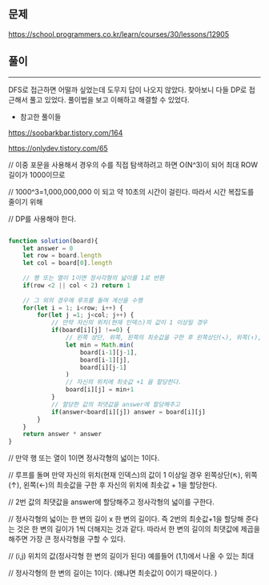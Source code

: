 ## 문제
https://school.programmers.co.kr/learn/courses/30/lessons/12905


## 풀이
---
DFS로 접근하면 어떨까 싶었는데 도무지 답이 나오지 않았다. 찾아보니 다들 DP로 접근해서 풀고 있었다. 풀이법을 보고 이해하고 해결할 수 있었다. 

- 참고한 풀이들

https://soobarkbar.tistory.com/164

https://onlydev.tistory.com/65


// 이중 포문을 사용해서 경우의 수를 직접 탐색하려고 하면 O(N^3)이 되어 최대 ROW 길이가 1000이므로

// 1000^3=1,000,000,000 이 되고 약 10초의 시간이 걸린다. 따라서 시간 복잡도를 줄이기 위해

// DP를 사용해야 한다. 


```jsx

function solution(board){
    let answer = 0
    let row = board.length
    let col = board[0].length
    
    // 행 또는 열이 1이면 정사각형의 넓이를 1로 반환
    if(row <2 || col < 2) return 1
    
    // 그 외의 경우에 루프를 돌며 계산을 수행
    for(let i = 1; i<row; i++) {
        for(let j =1; j<col; j++) {
            // 만약 자신의 위치(현재 인덱스)의 값이 1 이상일 경우 
            if(board[i][j] !==0) {
                // 왼쪽 상단, 위쪽, 왼쪽의 최솟값을 구한 후 왼쪽상단(↖︎), 위쪽(↑), 왼쪽(←)
                let min = Math.min(
                    board[i-1][j-1],
                    board[i-1][j],
                    board[i][j-1]
                )
                // 자신의 위치에 최솟값 +1 을 할당한다.
                board[i][j] = min+1
            }
            // 할당한 값의 최댓값을 answer에 할당해주고
            if(answer<board[i][j]) answer = board[i][j]
        }
    }
    return answer * answer
}

```


// 만약 행 또는 열이 1이면 정사각형의 넓이는 1이다.

// 루프를 돌며 만약 자신의 위치(현재 인덱스)의 값이 1 이상일 경우 왼쪽상단(↖︎), 위쪽(↑), 왼쪽(←)의 최솟값을 구한 후 자신의 위치에 최솟값 + 1을 할당한다.

// 2번 값의 최댓값을 answer에 할당해주고 정사각형의 넓이를 구한다. 

// 정사각형의 넓이는 한 변의 길이 x 한 변의 길이다. 즉 2번의 최솟값+1을 할당해 준다는 것은 한 변의 길이가 1씩 더해지는 것과 같다. 따라서 한 변의 길이의 최댓값에 제곱을 해주면 가장 큰 정사각형을 구할 수 있다.

// (i,j) 위치의 값(정사각형 한 변의 길이가 된다) 예를들어 (1,1)에서 나올 수 있는 최대

// 정사각형의 한 변의 길이는 1이다. (왜냐면 최솟값이 0이기 때문이다. )
